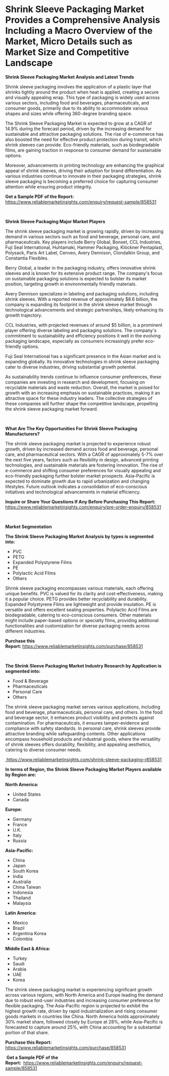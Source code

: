 <p><h1>Shrink Sleeve Packaging Market Provides a Comprehensive Analysis Including a Macro Overview of the Market, Micro Details such as Market Size and Competitive Landscape</h1></p><p><strong>Shrink Sleeve Packaging Market Analysis and Latest Trends</strong></p>
<p><p>Shrink sleeve packaging involves the application of a plastic layer that shrinks tightly around the product when heat is applied, creating a secure and visually appealing wrap. This type of packaging is widely used across various sectors, including food and beverages, pharmaceuticals, and consumer goods, primarily due to its ability to accommodate various shapes and sizes while offering 360-degree branding space.</p><p>The Shrink Sleeve Packaging Market is expected to grow at a CAGR of 14.9% during the forecast period, driven by the increasing demand for sustainable and attractive packaging solutions. The rise of e-commerce has also boosted the need for effective product protection during transit, which shrink sleeves can provide. Eco-friendly materials, such as biodegradable films, are gaining traction in response to consumer demand for sustainable options. </p><p>Moreover, advancements in printing technology are enhancing the graphical appeal of shrink sleeves, driving their adoption for brand differentiation. As various industries continue to innovate in their packaging strategies, shrink sleeve packaging is becoming a preferred choice for capturing consumer attention while ensuring product integrity.</p></p>
<p><strong>Get a Sample PDF of the Report:&nbsp;</strong> <a href="https://www.reliablemarketinsights.com/enquiry/request-sample/858531?utm_campaign=2642&utm_medium=2&utm_source=Github&utm_content=ia&utm_term=19042025&utm_id=shrink-sleeve-packaging">https://www.reliablemarketinsights.com/enquiry/request-sample/858531</a></p>
<p>&nbsp;</p>
<p><strong>Shrink Sleeve Packaging Major Market Players</strong></p>
<p><p>The shrink sleeve packaging market is growing rapidly, driven by increasing demand in various sectors such as food and beverage, personal care, and pharmaceuticals. Key players include Berry Global, Bonset, CCL Industries, Fuji Seal International, Huhtamaki, Hammer Packaging, Klöckner Pentaplast, Polysack, Paris Art Label, Cenveo, Avery Dennison, Clondalkin Group, and Constantia Flexibles.</p><p>Berry Global, a leader in the packaging industry, offers innovative shrink sleeves and is known for its extensive product range. The company's focus on sustainable packaging solutions is expected to bolster its market position, targeting growth in environmentally friendly materials.</p><p>Avery Dennison specializes in labeling and packaging solutions, including shrink sleeves. With a reported revenue of approximately $8.6 billion, the company is expanding its footprint in the shrink sleeve market through technological advancements and strategic partnerships, likely enhancing its growth trajectory.</p><p>CCL Industries, with projected revenues of around $5 billion, is a prominent player offering diverse labeling and packaging solutions. The company's commitment to sustainability and efficiency positions it well in the evolving packaging landscape, especially as consumers increasingly prefer eco-friendly options.</p><p>Fuji Seal International has a significant presence in the Asian market and is expanding globally. Its innovative technologies in shrink sleeve packaging cater to diverse industries, driving substantial growth potential.</p><p>As sustainability trends continue to influence consumer preferences, these companies are investing in research and development, focusing on recyclable materials and waste reduction. Overall, the market is poised for growth with an increasing emphasis on sustainable practices, making it an attractive space for these industry leaders. The collective strategies of these companies will further shape the competitive landscape, propelling the shrink sleeve packaging market forward.</p></p>
<p>&nbsp;</p>
<p><strong>What Are The Key Opportunities For Shrink Sleeve Packaging Manufacturers?</strong></p>
<p><p>The shrink sleeve packaging market is projected to experience robust growth, driven by increased demand across food and beverage, personal care, and pharmaceutical sectors. With a CAGR of approximately 5-7% over the next five years, factors such as flexibility in design, advanced printing technologies, and sustainable materials are fostering innovation. The rise of e-commerce and shifting consumer preferences for visually appealing and eco-friendly packaging further bolster market prospects. Asia-Pacific is expected to dominate growth due to rapid urbanization and changing lifestyles. Future outlook indicates a consolidation of eco-conscious initiatives and technological advancements in material efficiency.</p></p>
<p><strong>Inquire or Share Your Questions If Any Before Purchasing This Report:</strong> <a href="https://www.reliablemarketinsights.com/enquiry/pre-order-enquiry/858531?utm_campaign=2642&utm_medium=2&utm_source=Github&utm_content=ia&utm_term=19042025&utm_id=shrink-sleeve-packaging">https://www.reliablemarketinsights.com/enquiry/pre-order-enquiry/858531</a></p>
<p>&nbsp;</p>
<p><strong>Market Segmentation</strong></p>
<p><strong>The Shrink Sleeve Packaging Market Analysis by types is segmented into:</strong></p>
<p><ul><li>PVC</li><li>PETG</li><li>Expanded Polystyrene Films</li><li>PE</li><li>Polylactic Acid Films</li><li>Others</li></ul></p>
<p><p>Shrink sleeve packaging encompasses various materials, each offering unique benefits. PVC is valued for its clarity and cost-effectiveness, making it a popular choice. PETG provides better recyclability and durability. Expanded Polystyrene Films are lightweight and provide insulation. PE is versatile and offers excellent sealing properties. Polylactic Acid Films are biodegradable, catering to eco-conscious consumers. Other materials might include paper-based options or specialty films, providing additional functionalities and customization for diverse packaging needs across different industries.</p></p>
<p><strong>Purchase this Report:&nbsp;</strong><a href="https://www.reliablemarketinsights.com/purchase/858531?utm_campaign=2642&utm_medium=2&utm_source=Github&utm_content=ia&utm_term=19042025&utm_id=shrink-sleeve-packaging">https://www.reliablemarketinsights.com/purchase/858531</a></p>
<p>&nbsp;</p>
<p><strong>The Shrink Sleeve Packaging Market Industry Research by Application is segmented into:</strong></p>
<p><ul><li>Food & Beverage</li><li>Pharmaceuticals</li><li>Personal Care</li><li>Others</li></ul></p>
<p><p>The shrink sleeve packaging market serves various applications, including food and beverage, pharmaceuticals, personal care, and others. In the food and beverage sector, it enhances product visibility and protects against contamination. For pharmaceuticals, it ensures tamper-evidence and compliance with safety standards. In personal care, shrink sleeves provide attractive branding while safeguarding contents. Other applications encompass household products and industrial goods, where the versatility of shrink sleeves offers durability, flexibility, and appealing aesthetics, catering to diverse consumer needs.</p></p>
<p><a href="https://www.reliablemarketinsights.com/shrink-sleeve-packaging-r858531?utm_campaign=2642&utm_medium=2&utm_source=Github&utm_content=ia&utm_term=19042025&utm_id=shrink-sleeve-packaging">&nbsp;https://www.reliablemarketinsights.com/shrink-sleeve-packaging-r858531</a></p>
<p><strong>In terms of Region, the Shrink Sleeve Packaging Market Players available by Region are:</strong></p>
<p>
    <p> <strong> North America: </strong>
        <ul>
            <li>United States</li>
            <li>Canada</li>
        </ul>
        </p> 
    <p> <strong> Europe: </strong>
        <ul>
            <li>Germany</li>
            <li>France</li>
            <li>U.K.</li>
            <li>Italy</li>
            <li>Russia</li>
        </ul>
        </p> 
    <p> <strong> Asia-Pacific: </strong>
        <ul>
            <li>China</li>
            <li>Japan</li>
            <li>South Korea</li>
            <li>India</li>
            <li>Australia</li>
            <li>China Taiwan</li>
            <li>Indonesia</li>
            <li>Thailand</li>
            <li>Malaysia</li>
        </ul>
        </p> 
    <p> <strong> Latin America: </strong>
        <ul>
            <li>Mexico</li>
            <li>Brazil</li>
            <li>Argentina Korea</li>
            <li>Colombia</li>
        </ul>
        </p> 
    <p> <strong> Middle East & Africa: </strong>
        <ul>
            <li>Turkey</li>
            <li>Saudi</li>
            <li>Arabia</li>
            <li>UAE</li>
            <li>Korea</li>
        </ul>
    </p>
    </p>
<p><p>The shrink sleeve packaging market is experiencing significant growth across various regions, with North America and Europe leading the demand due to robust end-user industries and increasing consumer preference for flexible packaging. The Asia-Pacific region is projected to exhibit the highest growth rate, driven by rapid industrialization and rising consumer goods markets in countries like China. North America holds approximately 30% market share, followed closely by Europe at 28%, while Asia-Pacific is forecasted to capture around 25%, with China accounting for a substantial portion of that share.</p></p>
<p><strong>Purchase this Report: </strong><a href="https://www.reliablemarketinsights.com/purchase/858531?utm_campaign=2642&utm_medium=2&utm_source=Github&utm_content=ia&utm_term=19042025&utm_id=shrink-sleeve-packaging">https://www.reliablemarketinsights.com/purchase/858531</a></p>
<p>&nbsp;<strong>Get a Sample PDF of the Report:&nbsp;&nbsp;</strong><a href="https://www.reliablemarketinsights.com/enquiry/request-sample/858531?utm_campaign=2642&utm_medium=2&utm_source=Github&utm_content=ia&utm_term=19042025&utm_id=shrink-sleeve-packaging">https://www.reliablemarketinsights.com/enquiry/request-sample/858531</a></p>
<p><strong></strong></p>
<p><p></p><p></p><p></p></p>